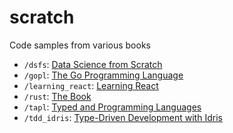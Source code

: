 # scratch
Code samples from various books

* `/dsfs`: [Data Science from Scratch](https://www.goodreads.com/book/show/25407018-data-science-from-scratch)
* `/gopl`: [The Go Programming Language](https://www.goodreads.com/book/show/27858475-the-go-programming-language)
* `/learning_react`: [Learning React](https://www.goodreads.com/book/show/29324861-learning-react)
* `/rust`: [The Book](https://doc.rust-lang.org/book/second-edition/)
* `/tapl`: [Typed and Programming Languages](https://www.goodreads.com/book/show/112252.Types_and_Programming_Languages)
* `/tdd_idris`: [Type-Driven Development with Idris](https://www.goodreads.com/book/show/26331996-type-driven-development-with-idris)
